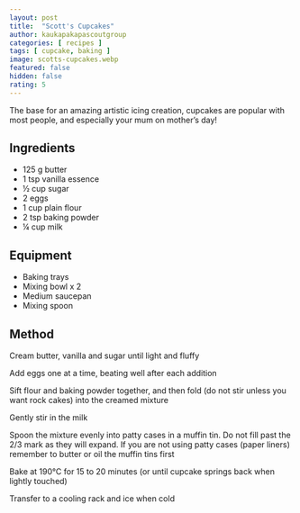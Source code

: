 ```yaml
---
layout: post
title:  "Scott's Cupcakes"
author: kaukapakapascoutgroup
categories: [ recipes ]
tags: [ cupcake, baking ]
image: scotts-cupcakes.webp
featured: false
hidden: false
rating: 5
---
```


The base for an amazing artistic icing creation, cupcakes are popular with most people, and especially your mum on mother’s day!

## Ingredients

* 125 g butter
* 1 tsp vanilla essence
* ½ cup sugar
* 2 eggs
* 1 cup plain flour
* 2 tsp baking powder
* ¼ cup milk

## Equipment

* Baking trays
* Mixing bowl x 2
* Medium saucepan
* Mixing spoon

## Method

Cream butter, vanilla and sugar until light and fluffy

Add eggs one at a time, beating well after each addition

Sift flour and baking powder together, and then fold (do not stir unless you want rock cakes) into the creamed mixture

Gently stir in the milk

Spoon the mixture evenly into patty cases in a muffin tin. Do not fill past the 2/3 mark as they will expand. If you are not using patty cases (paper liners) remember to butter or oil the muffin tins first

Bake at 190°C for 15 to 20 minutes (or until cupcake springs back when lightly touched)

Transfer to a cooling rack and ice when cold 

